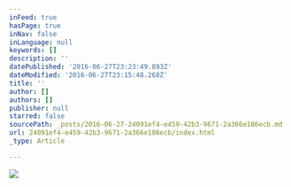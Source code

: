 ```yaml
---
inFeed: true
hasPage: true
inNav: false
inLanguage: null
keywords: []
description: ''
datePublished: '2016-06-27T23:23:49.893Z'
dateModified: '2016-06-27T23:15:48.268Z'
title: ''
author: []
authors: []
publisher: null
starred: false
sourcePath: _posts/2016-06-27-24091ef4-e459-42b3-9671-2a366e186ecb.md
url: 24091ef4-e459-42b3-9671-2a366e186ecb/index.html
_type: Article

---
```

![](https://the-grid-user-content.s3-us-west-2.amazonaws.com/acf7624b-3b16-4968-878c-32b1740f15c2.jpg)